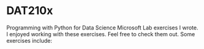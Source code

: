 # DAT210x
Programming with Python for Data Science Microsoft Lab exercises I wrote. I enjoyed working with these exercises. Feel free to check them out. Some exercises include:





